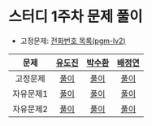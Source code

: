 # 스터디 1주차 문제 풀이

- 고정문제: [전화번호 목록(pgm-lv2)](https://school.programmers.co.kr/learn/courses/30/lessons/42577)

|  문제   | [유도진](https://github.com/dojinyou) | [박수환](https://github.com/5uhwann) | [배정연](https://github.com/jungyeons) |
|:-----:|:----------------------------------:|:---------------------------------:|:-----------------------------------:|
| 고정문제  |               [풀이]()               |              [풀이]()               |               [풀이]()                |
| 자유문제1 |               [풀이]()               |              [풀이]()               |               [풀이]()                |
| 자유문제2 |               [풀이]()               |              [풀이]()               |               [풀이]()                |
